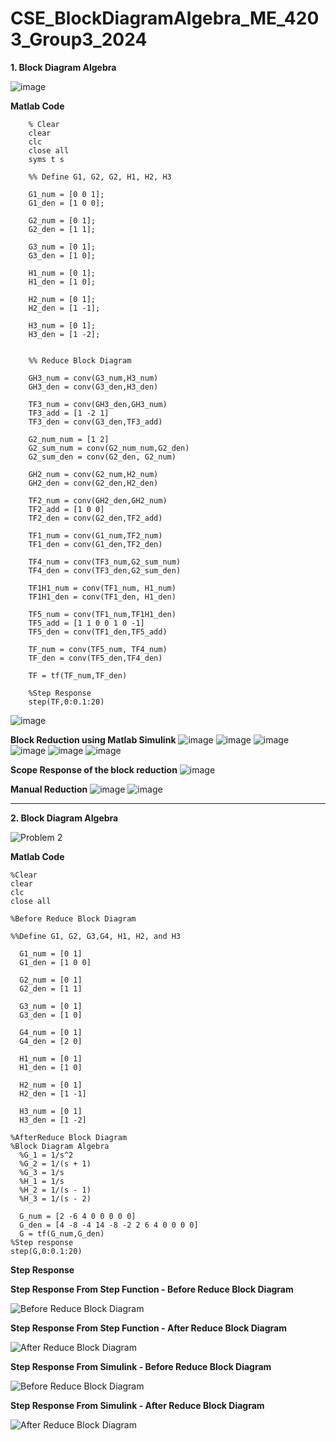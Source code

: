 # CSE_BlockDiagramAlgebra_ME_4203_Group3_2024

**1. Block Diagram Algebra**

![image](https://github.com/Lenyilagan/CSE_BlockDiagramAlgebra_ME_4203_Group3_2024/assets/159031775/24384bdd-711c-4de3-9789-af6ce3aa9a42)


**Matlab Code**

        % Clear
        clear
        clc
        close all
        syms t s
        
        %% Define G1, G2, G2, H1, H2, H3
        
        G1_num = [0 0 1];
        G1_den = [1 0 0];
        
        G2_num = [0 1];
        G2_den = [1 1];
        
        G3_num = [0 1];
        G3_den = [1 0];
        
        H1_num = [0 1];
        H1_den = [1 0];
        
        H2_num = [0 1];
        H2_den = [1 -1];
        
        H3_num = [0 1];
        H3_den = [1 -2];
        
        
        %% Reduce Block Diagram
        
        GH3_num = conv(G3_num,H3_num)
        GH3_den = conv(G3_den,H3_den)
        
        TF3_num = conv(GH3_den,GH3_num)
        TF3_add = [1 -2 1]
        TF3_den = conv(G3_den,TF3_add)
        
        G2_num_num = [1 2]
        G2_sum_num = conv(G2_num_num,G2_den)
        G2_sum_den = conv(G2_den, G2_num) 
        
        GH2_num = conv(G2_num,H2_num)
        GH2_den = conv(G2_den,H2_den)
        
        TF2_num = conv(GH2_den,GH2_num)
        TF2_add = [1 0 0]
        TF2_den = conv(G2_den,TF2_add)
        
        TF1_num = conv(G1_num,TF2_num)
        TF1_den = conv(G1_den,TF2_den)
        
        TF4_num = conv(TF3_num,G2_sum_num)
        TF4_den = conv(TF3_den,G2_sum_den)
        
        TF1H1_num = conv(TF1_num, H1_num)
        TF1H1_den = conv(TF1_den, H1_den)
        
        TF5_num = conv(TF1_num,TF1H1_den)
        TF5_add = [1 1 0 0 1 0 -1]
        TF5_den = conv(TF1_den,TF5_add)
        
        TF_num = conv(TF5_num, TF4_num)
        TF_den = conv(TF5_den,TF4_den)
        
        TF = tf(TF_num,TF_den)
        
        %Step Response
        step(TF,0:0.1:20)

        


![image](https://github.com/Lenyilagan/CSE_BlockDiagramAlgebra_ME_4203_Group3_2024/assets/159031775/40d26f6d-0c90-4786-8efc-08281782e158)


**Block Reduction using Matlab Simulink**
![image](https://github.com/Lenyilagan/CSE_BlockDiagramAlgebra_ME_4203_Group3_2024/assets/159031775/8692f9e9-ab20-4a46-9fd2-08765aa7f65b)
![image](https://github.com/Lenyilagan/CSE_BlockDiagramAlgebra_ME_4203_Group3_2024/assets/159031775/202d547f-9417-4e7c-989e-87fa2de0243c)
![image](https://github.com/Lenyilagan/CSE_BlockDiagramAlgebra_ME_4203_Group3_2024/assets/159031775/87920924-9715-4d9e-bb73-f452fbbbea66)
![image](https://github.com/Lenyilagan/CSE_BlockDiagramAlgebra_ME_4203_Group3_2024/assets/159031775/e9b1e40d-84eb-4513-a945-f92f793964d6)
![image](https://github.com/Lenyilagan/CSE_BlockDiagramAlgebra_ME_4203_Group3_2024/assets/159031775/fe440c4e-4742-4c60-af46-8b107a4af340)
![image](https://github.com/Lenyilagan/CSE_BlockDiagramAlgebra_ME_4203_Group3_2024/assets/159031775/249e15e0-e8fb-45ec-9ccf-972592734a1d)


**Scope Response of the block reduction**
![image](https://github.com/Lenyilagan/CSE_BlockDiagramAlgebra_ME_4203_Group3_2024/assets/159031775/eedeb67e-a2de-42f5-b09e-e859dcb25000)


**Manual Reduction**
![image](https://github.com/Lenyilagan/CSE_BlockDiagramAlgebra_ME_4203_Group3_2024/assets/160560665/be832e96-7ee2-4798-82ab-6d1be352299a)
![image](https://github.com/Lenyilagan/CSE_BlockDiagramAlgebra_ME_4203_Group3_2024/assets/160560665/52ab720c-6bcf-4ecb-b61c-eb5f9a95a708)




--------------------------------------------------------

**2. Block Diagram Algebra**

![Problem 2](https://github.com/Lenyilagan/CSE_BlockDiagramAlgebra_ME_4203_Group3_2024/assets/161393545/2e3feb06-e02a-4869-a55f-fc21e651fec6)

**Matlab Code**


    %Clear
    clear
    clc
    close all

    %Before Reduce Block Diagram
  
    %%Define G1, G2, G3,G4, H1, H2, and H3

      G1_num = [0 1]
      G1_den = [1 0 0]

      G2_num = [0 1]
      G2_den = [1 1]
  
      G3_num = [0 1]
      G3_den = [1 0]
    
      G4_num = [0 1]
      G4_den = [2 0]

      H1_num = [0 1]
      H1_den = [1 0]

      H2_num = [0 1]
      H2_den = [1 -1]

      H3_num = [0 1]
      H3_den = [1 -2]

    %AfterReduce Block Diagram
    %Block Diagram Algebra
      %G_1 = 1/s^2
      %G_2 = 1/(s + 1)
      %G_3 = 1/s
      %H_1 = 1/s
      %H_2 = 1/(s - 1)
      %H_3 = 1/(s - 2)
      
      G_num = [2 -6 4 0 0 0 0 0]
      G_den = [4 -8 -4 14 -8 -2 2 6 4 0 0 0 0]
      G = tf(G_num,G_den)
    %Step response
    step(G,0:0.1:20)


**Step Response**

**Step Response From Step Function - Before Reduce Block Diagram**

![Before Reduce Block Diagram](https://github.com/Lenyilagan/CSE_BlockDiagramAlgebra_ME_4203_Group3_2024/assets/161393545/a460449a-5ba3-44f8-b864-d3b81dad4994)


**Step Response From Step Function - After Reduce Block Diagram**

![After Reduce Block Diagram](https://github.com/Lenyilagan/CSE_BlockDiagramAlgebra_ME_4203_Group3_2024/assets/161393545/aff13e3d-5874-4467-8341-ea3f3b1c7ee2)


**Step Response From Simulink - Before Reduce Block Diagram**

![Before Reduce Block Diagram](https://github.com/Lenyilagan/CSE_BlockDiagramAlgebra_ME_4203_Group3_2024/assets/161393545/7eb6f828-8934-41f6-acf3-1e56004e6ea0)


**Step Response From Simulink - After Reduce Block Diagram**

![After Reduce Block Diagram](https://github.com/Lenyilagan/CSE_BlockDiagramAlgebra_ME_4203_Group3_2024/assets/161393545/31d7cc36-5875-4c22-b087-bb87dac4c81a)








